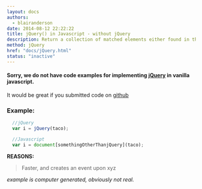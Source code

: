 ```yaml
---
layout: docs
authors:
  - blairanderson
date: 2014-08-12 22:22:22
title: jQuery() in Javascript - without jQuery
description: Return a collection of matched elements either found in the DOM based on passed argument(s) or created by passing an HTML string.
method: jQuery
href: "docs/jQuery.html"
status: "inactive"
---
```


#### Sorry, we do not have code examples for implementing [jQuery](http://api.jquery.com/jQuery/) in vanilla javascript.

It would be great if you submitted code on [github](https://github.com/blairanderson/without-jquery/blob/master/docs/jQuery.md)

### Example:

```javascript
  //jQuery
  var i = jQuery(taco);

  //Javascript
  var i = document[somethingOtherThanjQuery](taco);

```

**REASONS:**
> Faster, and creates an event upon xyz

*example is computer generated, obviously not real.*
